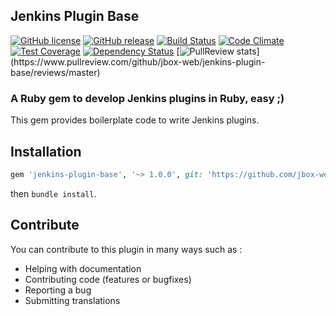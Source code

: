 ## Jenkins Plugin Base

[![GitHub license](https://img.shields.io/github/license/jbox-web/jenkins-plugin-base.svg)](https://github.com/jbox-web/jenkins-plugin-base/blob/master/LICENSE)
[![GitHub release](https://img.shields.io/github/release/jbox-web/jenkins-plugin-base.svg)](https://github.com/jbox-web/jenkins-plugin-base/releases/latest)
[![Build Status](https://travis-ci.org/jbox-web/jenkins-plugin-base.svg?branch=master)](https://travis-ci.org/jbox-web/jenkins-plugin-base)
[![Code Climate](https://codeclimate.com/github/jbox-web/jenkins-plugin-base/badges/gpa.svg)](https://codeclimate.com/github/jbox-web/jenkins-plugin-base)
[![Test Coverage](https://codeclimate.com/github/jbox-web/jenkins-plugin-base/badges/coverage.svg)](https://codeclimate.com/github/jbox-web/jenkins-plugin-base/coverage)
[![Dependency Status](https://gemnasium.com/jbox-web/jenkins-plugin-base.svg)](https://gemnasium.com/jbox-web/jenkins-plugin-base)
[![PullReview stats](https://www.pullreview.com/github/jbox-web/jenkins-plugin-base/badges/master.svg?)](https://www.pullreview.com/github/jbox-web/jenkins-plugin-base/reviews/master)

### A Ruby gem to develop Jenkins plugins in Ruby, easy ;)

This gem provides boilerplate code to write Jenkins plugins.

## Installation

```ruby
gem 'jenkins-plugin-base', '~> 1.0.0', git: 'https://github.com/jbox-web/jenkins-plugin-base.git', tag: '1.0.0'
```

then `bundle install`.

## Contribute

You can contribute to this plugin in many ways such as :
* Helping with documentation
* Contributing code (features or bugfixes)
* Reporting a bug
* Submitting translations
